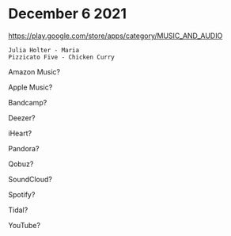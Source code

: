 # December 6 2021

<https://play.google.com/store/apps/category/MUSIC_AND_AUDIO>

~~~
Julia Holter - Maria
Pizzicato Five - Chicken Curry
~~~

Amazon Music?

Apple Music? 

Bandcamp? 

Deezer? 

iHeart? 

Pandora? 

Qobuz? 

SoundCloud? 

Spotify? 

Tidal? 

YouTube? 
